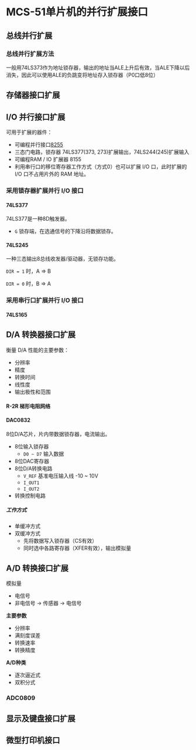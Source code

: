 # MCS-51单片机的并行扩展接口

## 总线并行扩展

### 总线并行扩展方法

一般用74LS373作为地址锁存器，输出的地址当ALE上升后有效，当ALE下降以后消失，因此可以使用ALE的负跳变将地址存入锁存器（P0口低8位）

## 存储器接口扩展

## I/O 并行接口扩展

可用于扩展的器件：

- 可编程并行接口[8255](../8255A.md)
- 三态门电路，锁存器 74LS377(373, 273)扩展输出，74LS244(245)扩展输入
- 可编程RAM / IO 扩展器 8155
- 利用串行口的移位寄存器工作方式（方式0）也可以扩展 I/O 口，此时扩展的 I/O 口不占用片外的 RAM 地址。

### 采用锁存器扩展并行 I/O 接口

#### 74LS377

74LS377是一种8D触发器。

- `G` 锁存端，在选通信号的下降沿将数据锁存。 

#### 74LS245

一种三态输出8总线收发器/驱动器，无锁存功能。

`DIR = 1` 时，A => B

`DIR = 0` 时，B => A

### 采用串行口扩展并行 I/O 接口

#### 74LS165

## D/A 转换器接口扩展

衡量 D/A 性能的主要参数：

- 分辨率
- 精度
- 转换时间
- 线性度
- 输出极性和范围

#### R-2R 梯形电阻网络

#### DAC0832

8位D/A芯片，片内带数据锁存器，电流输出。

- 8位输入锁存器
    - `D0 ~ D7` 输入数据
- 8位DAC寄存器
- 8位D/A转换电路
    - `V_REF` 基准电压输入线 -10 ~ 10V
    - `I_OUT1`
    - `I_OUT2`
- 转换控制电路

##### 工作方式

- 单缓冲方式
- 双缓冲方式
    - 先将数据写入锁存器（CS有效）
    - 同时选中各路寄存器（XFER有效），输出模拟量

## A/D 转换接口扩展

模拟量

- 电信号
- 非电信号 -> 传感器 -> 电信号

**主要参数**

- 分辨率
- 满刻度误差
- 转换速率
- 转换精度

**A/D种类**

- 逐次逼近式
- 双积分式

### ADC0809

## 显示及键盘接口扩展

## 微型打印机接口